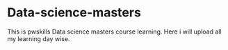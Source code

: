 # Data-science-masters
This is pwskills Data science masters course learning. Here i will upload all my learning day wise.
